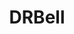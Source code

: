 ---
title: DRBell
linkout:
components: [Raspberry Pi, PHP]
layout: project
desc:
published: false
---